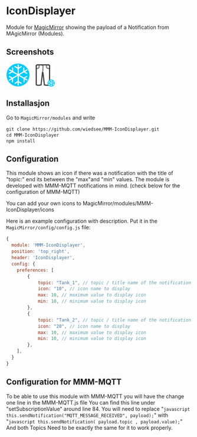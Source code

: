 # IconDisplayer

Module for [MagicMirror](https://github.com/MichMich/MagicMirror/) showing the payload of a Notification from MAgicMirror (Modules).

## Screenshots

![Screenshot](icons/10.png)
![Screenshot](icons/20.png)

## Installasjon

Go to `MagicMirror/modules` and write

    git clone https://github.com/wiedsee/MMM-IconDisplayer.git
    cd MMM-IconDisplayer
    npm install

## Configuration

This module shows an icon if there was a notification with the title of "topic:" end its between the "max"and "min" values.
The module is developed with MMM-MQTT notifications in mind. (check below for the configuration of MMM-MQTT)

You can add your own icons to MagicMirror/modules/MMM-IconDisplayer/icons


Here is an example configuration with description. Put it in the `MagicMirror/config/config.js` file:

```javascript
{
  module: 'MMM-IconDisplayer',
  position: 'top_right',
  header: 'IconDisplayer',
  config: {
	preferences: [
		{
			topic: "Tank_1", // topic / title name of the notification
			icon: "10", // icon name to display
			max: 10, // maximum value to display icon
			min: 10, // minimum value to display icon
		},
		{
			topic: "Tank_2", // topic / title name of the notification
			icon: "20", // icon name to display
			max: 10, // maximum value to display icon
			min: 10, // minimum value to display icon
		},
	],
  }
}
```

## Configuration for MMM-MQTT

To be able to use this module with MMM-MQTT you will have the change one line in the MMM-MQTT.js file
You can find this line under "setSubscriptionValue" around line 84.
You will need to replace "```javascript this.sendNotification("MQTT_MESSAGE_RECEIVED", payload);```" with "```javascript this.sendNotification( payload.topic , payload.value);```"
And both Topics Need to be exactly the same for it to work properly.
